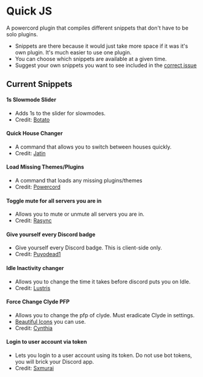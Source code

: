 # Quick JS
A powercord plugin that compiles different snippets that don't have to be solo plugins.

* Snippets are there because it would just take more space if it was it's own plugin. It's much easier to use one plugin.
* You can choose which snippets are available at a given time.
* Suggest your own snippets you want to see included in the [correct issue](https://github.com/12944qwerty/quick-js/issues/1)


## Current Snippets
#### 1s Slowmode Slider
* Adds 1s to the slider for slowmodes.
* Credit: [Botato](https://canary.discord.com/channels/538759280057122817/755005784999329883/758129145648513024)

#### Quick House Changer
* A command that allows you to switch between houses quickly.
* Credit: [Jatin](https://canary.discord.com/channels/538759280057122817/755005784999329883/759741448597274654)

#### Load Missing Themes/Plugins
* A command that loads any missing plugins/themes
* Credit: [Powercord](https://github.com/powercord-org/powercord/blob/737d09139c06b1b48450a6c8086f101ecfd5d780/src/Powercord/plugins/pc-moduleManager/index.js#L136-L170)

#### Toggle mute for all servers you are in
* Allows you to mute or unmute all servers you are in.
* Credit: [Rasync](https://canary.discord.com/channels/538759280057122817/755005784999329883/871486072448774144)

#### Give yourself every Discord badge
* Give yourself every Discord badge. This is client-side only.
* Credit: [Puyodead1](https://canary.discord.com/channels/538759280057122817/755005784999329883/757130283735711754)

#### Idle Inactivity changer
* Allows you to change the time it takes before discord puts you on Idle.
* Credit: [Lustris](https://canary.discord.com/channels/538759280057122817/755005784999329883/789051359495323688)

#### Force Change Clyde PFP
* Allows you to change the pfp of clyde. Must eradicate Clyde in settings.
* [Beautiful Icons](https://better-default-discord.netlify.app/) you can use. 
* Credit: [Cynthia](https://canary.discord.com/channels/538759280057122817/755005784999329883/757773506208464936)

#### Login to user account via token
* Lets you login to a user account using its token. Do not use bot tokens, you will brick your Discord app.
* Credit: [Sxmurai](https://canary.discord.com/channels/538759280057122817/755005784999329883/901431818228731946)